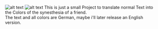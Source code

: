 ![alt text](https://www.code-inspector.com/project/16241/status/svg "Logo Title Text 1")
![alt text](https://www.code-inspector.com/project/16241/score/svg "Logo Title Text 1")
This is just a small Project to translate normal Text into the Colors of the synesthesia of a friend.<br/>
The text and all colors are German, maybe i'll later release an English version.

